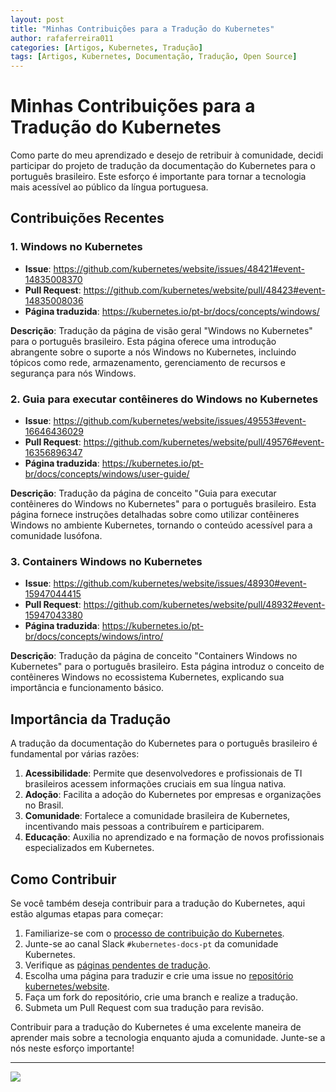 ```yaml
---
layout: post
title: "Minhas Contribuições para a Tradução do Kubernetes"
author: rafaferreira011
categories: [Artigos, Kubernetes, Tradução]
tags: [Artigos, Kubernetes, Documentação, Tradução, Open Source]
---
```


# Minhas Contribuições para a Tradução do Kubernetes

Como parte do meu aprendizado e desejo de retribuir à comunidade, decidi participar do projeto de tradução da documentação do Kubernetes para o português brasileiro. Este esforço é importante para tornar a tecnologia mais acessível ao público da língua portuguesa.

## Contribuições Recentes

### 1. Windows no Kubernetes

- **Issue**: https://github.com/kubernetes/website/issues/48421#event-14835008370
- **Pull Request**: https://github.com/kubernetes/website/pull/48423#event-14835008036
- **Página traduzida**: https://kubernetes.io/pt-br/docs/concepts/windows/

**Descrição**: Tradução da página de visão geral "Windows no Kubernetes" para o português brasileiro. Esta página oferece uma introdução abrangente sobre o suporte a nós Windows no Kubernetes, incluindo tópicos como rede, armazenamento, gerenciamento de recursos e segurança para nós Windows.

### 2. Guia para executar contêineres do Windows no Kubernetes

- **Issue**: https://github.com/kubernetes/website/issues/49553#event-16646436029
- **Pull Request**: https://github.com/kubernetes/website/pull/49576#event-16356896347
- **Página traduzida**: https://kubernetes.io/pt-br/docs/concepts/windows/user-guide/

**Descrição**: Tradução da página de conceito "Guia para executar contêineres do Windows no Kubernetes" para o português brasileiro. Esta página fornece instruções detalhadas sobre como utilizar contêineres Windows no ambiente Kubernetes, tornando o conteúdo acessível para a comunidade lusófona.

### 3. Containers Windows no Kubernetes

- **Issue**: https://github.com/kubernetes/website/issues/48930#event-15947044415
- **Pull Request**: https://github.com/kubernetes/website/pull/48932#event-15947043380
- **Página traduzida**: https://kubernetes.io/pt-br/docs/concepts/windows/intro/

**Descrição**: Tradução da página de conceito "Containers Windows no Kubernetes" para o português brasileiro. Esta página introduz o conceito de contêineres Windows no ecossistema Kubernetes, explicando sua importância e funcionamento básico.


## Importância da Tradução

A tradução da documentação do Kubernetes para o português brasileiro é fundamental por várias razões:

1. **Acessibilidade**: Permite que desenvolvedores e profissionais de TI brasileiros acessem informações cruciais em sua língua nativa.
2. **Adoção**: Facilita a adoção do Kubernetes por empresas e organizações no Brasil.
3. **Comunidade**: Fortalece a comunidade brasileira de Kubernetes, incentivando mais pessoas a contribuírem e participarem.
4. **Educação**: Auxilia no aprendizado e na formação de novos profissionais especializados em Kubernetes.

## Como Contribuir

Se você também deseja contribuir para a tradução do Kubernetes, aqui estão algumas etapas para começar:

1. Familiarize-se com o [processo de contribuição do Kubernetes](https://kubernetes.io/pt-br/docs/contribute/).
2. Junte-se ao canal Slack `#kubernetes-docs-pt` da comunidade Kubernetes.
3. Verifique as [páginas pendentes de tradução](https://kubernetes.io/pt-br/docs/contribute/localization_pt-br/).
4. Escolha uma página para traduzir e crie uma issue no [repositório kubernetes/website](https://github.com/kubernetes/website).
5. Faça um fork do repositório, crie uma branch e realize a tradução.
6. Submeta um Pull Request com sua tradução para revisão.

Contribuir para a tradução do Kubernetes é uma excelente maneira de aprender mais sobre a tecnologia enquanto ajuda a comunidade. Junte-se a nós neste esforço importante!

---
![](https://stoblobcertificados011.blob.core.windows.net/imagens-blog/posts/Logo2.png)
